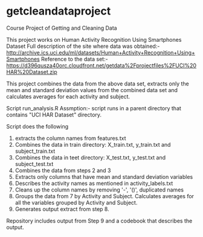 # getcleandataproject
Course Project of Getting and Cleaning Data

This project works on Human Activity Recognition Using Smartphones Dataset
Full description of the site where data was obtained:- http://archive.ics.uci.edu/ml/datasets/Human+Activity+Recognition+Using+Smartphones
Reference to the data set:- https://d396qusza40orc.cloudfront.net/getdata%2Fprojectfiles%2FUCI%20HAR%20Dataset.zip

This project combines the data from the above data set, extracts only the mean and standard deviation values from the combined data set and calculates averages for each activity and subject. 

Script run_analysis.R 
Assmption:- script runs in a parent directory that contains "UCI HAR Dataset" directory. 

Script does the following
1. extracts the column names from features.txt 
2. Combines the data in train directory: X_train.txt, y_train.txt and subject_train.txt
3. Combines the data in teet directory: X_test.txt, y_test.txt and subject_test.txt
4. Combines the data from steps 2 and 3
5. Extracts only columns that have mean and standard deviation variables 
6. Describes the activity names as mentioned in activity_labels.txt
7. Cleans up the column names by removing '-', '()', duplicated names
8. Groups the data from 7 by Activity and Subject. Calculates averages for all the variables grouped by Activity and Subject. 
9. Generates output extract from step 8. 

Repository includes output from Step 9 and a codebook that describes the output. 


